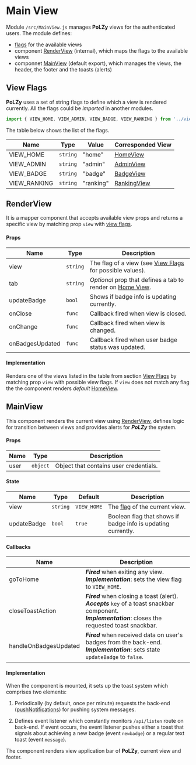 Main View
========

Module `/src/MainView.js` manages **PoLZy** views for the authenticated users. The module defines:
- [flags](#view-flags) for the available views
- component [RenderView](#renderview) (internal), which maps the flags to the available views
- componnet [MainView](#mainview) (default export), which manages the views, the header, the footer and the toasts (alerts)


View Flags
---------------

**PoLZy** uses a set of string flags to define which a view is rendered currently. All the flags could be _imported_ in another modules.
``` javascript
import { VIEW_HOME, VIEW_ADMIN, VIEW_BADGE, VIEW_RANKING } from '../views/MainView'
```
The table below shows the list of the flags. 

| Name         | Type     | Value     | Corresponded View            |
| ------------ | -------- | --------- | ---------------------------- |
| VIEW_HOME    | `string` | "home"    | [HomeView](#TODO:setlink)    |
| VIEW_ADMIN   | `string` | "admin"   | [AdminView](#TODO:setlink)   |
| VIEW_BADGE   | `string` | "badge"   | [BadgeView](#TODO:setlink)   |
| VIEW_RANKING | `string` | "ranking" | [RankingView](#TODO:setlink) |


RenderView
-----------------
It is a mapper component that accepts available view props and returns a specific view by matching prop `view` with [view flags](#view-flags).

#### Props
| Name | Type     | Description              |
| ---- | -------- | ------------------------ |
| view | `string` | The flag of a view (see [View Flags](#view-flags) for possible values). |
| tab | `string` | _Optional_ prop that defines a tab to render on [Home View](#TODO:setlink). |
| updateBadge | `bool` | Shows if badge info is updating currently. |
| onClose | `func` | Callback fired when view is closed. |
| onChange | `func` | Callback fired when view is changed. |
| onBadgesUpdated | `func` | Callback fired when user badge status was updated. |


#### Implementation
Renders one of the views listed in the table from section [View Flags](#view-flags) by matching prop `view` with possible view flags. If `view` does not match any flag the the component renders _default_ [HomeView](#TODO:setlink).

MainView
--------------
This component renders the current view using [RenderView](#renderview), defines logic for transition between views and provides alerts for **_PoLZy_** the system.

#### Props
| Name     | Type     | Description                                                  |
| -------- | -------- | ------------------------------------------------------------ |
| user     | `object` | Object that contains user credentials. |

#### State
| Name | Type     | Default       | Description              |
| ---- | -------- | ------------------------ | ------------------------ |
| view | `string` | `VIEW_HOME` | The [flag](#view-flags) of the current view. |
| updateBadge | `bool` | `true` | Boolean flag that shows if badge info is updating currently. |

#### Callbacks
| Name | Description              |
| ---- | ------------------------ |
| goToHome | **_Fired_** when exiting any view.<br/>**_Implementation_**: sets the view flag to `VIEW_HOME`. |
| closeToastAction | **_Fired_** when closing a toast (alert).<br/>**_Accepts_** `key` of a toast snackbar component.<br/>**_Implementation_**: closes the requested toast snackbar. |
| handleOnBadgesUpdated | **_Fired_** when received data on user's badges from the back-end.<br/>**_Implementation_**: sets state `updateBadge` to `false`. |

#### Implementation
When the component is mounted, it sets up the toast system which comprises two elements:

1) Periodically (by default, once per minute) requests the back-end ([pushNotifications](#TODO:setlink)) for pushing system messages.

2) Defines event listener which constantly monitors `/api/listen` route on back-end. If event occurs, the event listener pushes either a toast that signals about achieving a new badge (event `newbadge`) or a regular text toast (event `message`).

The component renders view application bar of **PoLZy**, current view and footer.

